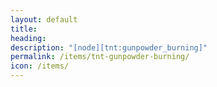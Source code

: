 ```yaml
---
layout: default
title: 
heading: 
description: "[node][tnt:gunpowder_burning]"
permalink: /items/tnt-gunpowder-burning/
icon: /items/
---
```

